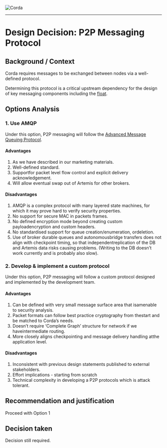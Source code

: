 ![Corda](https://www.corda.net/wp-content/uploads/2016/11/fg005_corda_b.png)

--------------------------------------------
Design Decision: P2P Messaging Protocol
============================================

## Background / Context

Corda requires messages to be exchanged between nodes via a well-defined protocol. 

Determining this protocol is a critical upstream dependency for the design of key messaging components including the [float](../design.md).



## Options Analysis

### 1. Use AMQP

Under this option, P2P messaging will follow the [Advanced Message Queuing Protocol](https://www.amqp.org/).

#### Advantages

1.    As we have described in our marketing materials.
2.    Well-defined standard.
3.    Supportfor packet level flow control and explicit delivery acknowledgement.
4.    Will allow eventual swap out of Artemis for other brokers.

#### Disadvantages

1.    AMQP is a complex protocol with many layered state machines, for which it may prove hard to verify security properties. 
2.    No support for secure MAC in packets frames.
3.    No defined encryption mode beyond creating custom payloadencryption and custom headers.
4.    No standardised support for queue creation/enumeration, ordeletion.
5.    Use of broker durable queues and autonomousbridge transfers does not align with checkpoint timing, so that independentreplication of the DB and Artemis data risks causing problems. (Writing to the DB doesn’t work currently and is probably also slow).

### 2. Develop & implement a custom protocol

Under this option, P2P messaging will follow a custom protocol designed and implemented by the development team.

#### Advantages

1. Can be defined with very small message surface area that isamenable to security analysis.
2. Packet formats can follow best practice cryptography from thestart and be matched to Corda’s needs.
3. Doesn’t require ‘Complete Graph’ structure for network if we haveintermediate routing. 
4. More closely aligns checkpointing and message delivery handling atthe application level.

#### Disadvantages

1. Inconsistent with previous design statements published to external stakeholders.
2. Effort implications - starting from scratch
3. Technical complexity in developing a P2P protocols which is attack tolerant.



## Recommendation and justification

Proceed with Option 1



## Decision taken

Decision still required.